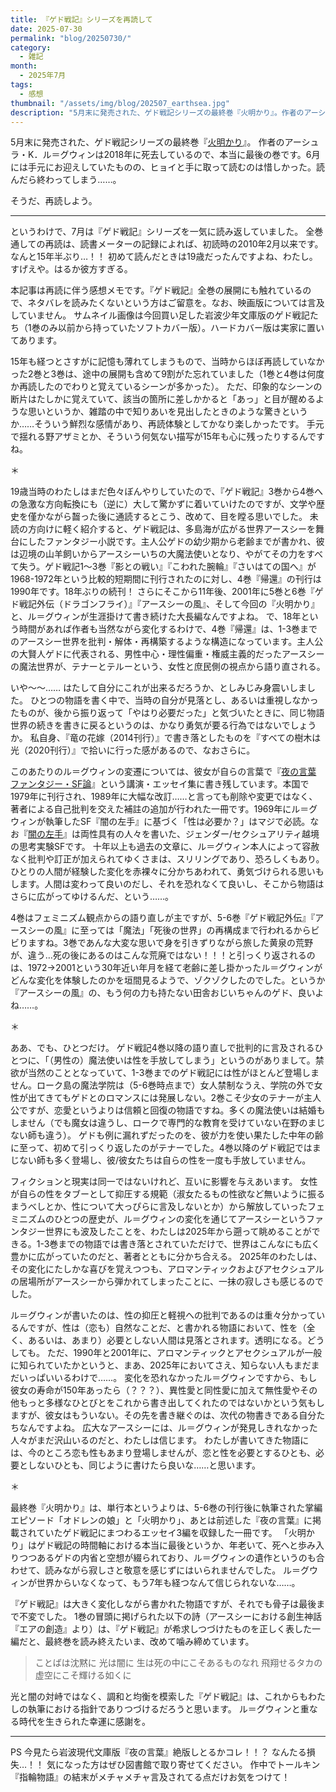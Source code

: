 ```yaml
---
title: 『ゲド戦記』シリーズを再読して
date: 2025-07-30
permalink: "blog/20250730/"
category:
  - 雑記
month:
  - 2025年7月
tags:
  - 感想
thumbnail: "/assets/img/blog/202507_earthsea.jpg"
description: "5月末に発売された、ゲド戦記シリーズの最終巻『火明かり』。作者のアーシュラ・K．ル＝グウィンは2018年に死去しているので、本当に最後の巻です。6月には手元にお迎えしていたものの、ヒョイと手に取って読むのは惜しかった。読んだら終わってしまう……。そうだ、再読しよう。"
---
```


5月末に発売された、ゲド戦記シリーズの最終巻『[火明かり](https://www.iwanami.co.jp/book/b659668.html)』。
作者のアーシュラ・K．ル＝グウィンは2018年に死去しているので、本当に最後の巻です。6月には手元にお迎えしていたものの、ヒョイと手に取って読むのは惜しかった。読んだら終わってしまう……。

そうだ、再読しよう。

<hr>

というわけで、7月は『ゲド戦記』シリーズを一気に読み返していました。
全巻通しての再読は、読書メーターの記録によれば、初読時の2010年2月以来です。なんと15年半ぶり…！！ 初めて読んだときは19歳だったんですよね、わたし。すげえや。はるか彼方すぎる。

本記事は再読に伴う感想メモです。『ゲド戦記』全巻の展開にも触れているので、ネタバレを読みたくないという方はご留意を。なお、映画版については言及していません。
サムネイル画像は今回買い足した岩波少年文庫版のゲド戦記たち（1巻のみ以前から持っていたソフトカバー版）。ハードカバー版は実家に置いてあります。

15年も経つとさすがに記憶も薄れてしまうもので、当時からほぼ再読していなかった2巻と3巻は、途中の展開も含めて9割がた忘れていました（1巻と4巻は何度か再読したのでわりと覚えているシーンが多かった）。
ただ、印象的なシーンの断片はたしかに覚えていて、該当の箇所に差しかかると「あっ」と目が醒めるような思いというか、雑踏の中で知りあいを見出したときのような驚きというか……そういう鮮烈な感情があり、再読体験としてかなり楽しかったです。
手元で揺れる野アザミとか、そういう何気ない描写が15年も心に残ったりするんですね。

＊

19歳当時のわたしはまだ色々ぼんやりしていたので、『ゲド戦記』3巻から4巻への急激な方向転換にも（逆に）大して驚かずに着いていけたのですが、文学や歴史を僅かながら齧った後に通読するとこう、改めて、目を瞠る思いでした。
未読の方向けに軽く紹介すると、ゲド戦記は、多島海が広がる世界アースシーを舞台にしたファンタジー小説です。主人公ゲドの幼少期から老齢までが書かれ、彼は辺境の山羊飼いからアースシーいちの大魔法使いとなり、やがてその力をすべて失う。ゲド戦記1〜3巻『影との戦い』『こわれた腕輪』『さいはての国へ』が1968-1972年という比較的短期間に刊行されたのに対し、4巻『帰還』の刊行は1990年です。18年ぶりの続刊！
さらにそこから11年後、2001年に5巻と6巻『ゲド戦記外伝（ドラゴンフライ）』『アースシーの風』、そして今回の『火明かり』と、ル＝グウィンが生涯掛けて書き続けた大長編なんですよね。
で、18年という時間があれば作者も当然ながら変化するわけで、4巻『帰還』は、1-3巻までのアースシー世界を批判・解体・再構築するような構造になっています。主人公の大賢人ゲドに代表される、男性中心・理性偏重・権威主義的だったアースシーの魔法世界が、テナーとテルーという、女性と庶民側の視点から語り直される。

いや〜〜……
はたして自分にこれが出来るだろうか、としみじみ身震いしました。
ひとつの物語を書く中で、当時の自分が見落とし、あるいは重視しなかったものが、後から振り返って「やはり必要だった」と気づいたときに、同じ物語世界の続きを書きに戻るというのは、かなり勇気が要る行為ではないでしょうか。
私自身、『竜の花嫁（2014刊行）』で書き落としたものを『すべての樹木は光（2020刊行）』で拾いに行った感があるので、なおさらに。

このあたりのル＝グウィンの変遷については、彼女が自らの言葉で『[夜の言葉 ファンタジー・SF論](https://www.iwanami.co.jp/book/b256075.html)』という講演・エッセイ集に書き残しています。本国で1979年に刊行され、1989年に大幅な改訂……と言っても削除や変更ではなく、著者による自己批判を交えた補註の追加が行われた一冊です。1969年にル＝グウィンが執筆したSF『闇の左手』に基づく「性は必要か？」はマジで必読。なお『[闇の左手](https://www.hayakawa-online.co.jp/shop/g/g0000010252/)』は両性具有の人々を書いた、ジェンダー/セクシュアリティ越境の思考実験SFです。
十年以上も過去の文章に、ル＝グウィン本人によって容赦なく批判や訂正が加えられてゆくさまは、スリリングであり、恐ろしくもあり。ひとりの人間が経験した変化を赤裸々に分かちあわれて、勇気づけられる思いもします。人間は変わって良いのだし、それを恐れなくて良いし、そこから物語はさらに広がってゆけるんだ、という……。

4巻はフェミニズム観点からの語り直しが主ですが、5-6巻『ゲド戦記外伝』『アースシーの風』に至っては「魔法」「死後の世界」の再構成まで行われるからビビりますね。3巻であんな大変な思いで身を引きずりながら旅した黄泉の荒野が、違う…死の後にあるのはこんな荒廃ではない！！！と引っくり返されるのは、1972→2001という30年近い年月を経て老齢に差し掛かったル＝グウィンがどんな変化を体験したのかを垣間見るようで、ゾクゾクしたのでした。というか『アースシーの風』の、もう何の力も持たない田舎おじいちゃんのゲド、良いよね……。

＊

ああ、でも、ひとつだけ。
ゲド戦記4巻以降の語り直しで批判的に言及されるひとつに、「（男性の）魔法使いは性を手放してしまう」というのがありまして。禁欲が当然のこととなっていて、1-3巻までのゲド戦記には性がほとんど登場しません。ローク島の魔法学院は（5-6巻時点まで）女人禁制なうえ、学院の外で女性が出てきてもゲドとのロマンスには発展しない。2巻こそ少女のテナーが主人公ですが、恋愛というよりは信頼と回復の物語ですね。多くの魔法使いは結婚もしません（でも魔女は違うし、ロークで専門的な教育を受けていない在野のまじない師も違う）。
ゲドも例に漏れずだったのを、彼が力を使い果たした中年の齢に至って、初めて引っくり返したのがテナーでした。4巻以降のゲド戦記ではまじない師も多く登場し、彼/彼女たちは自らの性を一度も手放していません。

フィクションと現実は同一ではないけれど、互いに影響を与えあいます。
女性が自らの性をタブーとして抑圧する規範（淑女たるもの性欲など無いように振るまうべしとか、性について大っぴらに言及しないとか）から解放していったフェミニズムのひとつの歴史が、ル＝グウィンの変化を通じてアースシーというファンタジー世界にも波及したことを、わたしは2025年から遡って眺めることができる。1-3巻までの物語では書き落とされていただけで、世界はこんなにも広く豊かに広がっていたのだと、著者とともに分かち合える。
2025年のわたしは、その変化にたしかな喜びを覚えつつも、アロマンティックおよびアセクシュアルの居場所がアースシーから弾かれてしまったことに、一抹の寂しさも感じるのでした。

ル＝グウィンが書いたのは、性の抑圧と軽視への批判であるのは重々分かっているんですが、性は（恋も）自然なことだ、と書かれる物語において、性を（全く、あるいは、あまり）必要としない人間は見落とされます。透明になる。どうしても。
ただ、1990年と2001年に、アロマンティックとアセクシュアルが一般に知られていたかというと、まあ、2025年においてさえ、知らない人もまだまだいっぱいいるわけで……。
変化を恐れなかったル＝グウィンですから、もし彼女の寿命が150年あったら（？？？）、異性愛と同性愛に加えて無性愛やその他もっと多様なひとびとをこれから書き出してくれたのではないかという気もしますが、彼女はもういない。その先を書き継ぐのは、次代の物書きである自分たちなんですよね。
広大なアースシーには、ル＝グウィンが発見しきれなかった人々がまだ沢山いるのだと、わたしは信じます。
わたしが書いてきた物語には、今のところ恋も性もあまり登場しませんが、恋と性を必要とするひとも、必要としないひとも、同じように書けたら良いな……と思います。

＊

最終巻『火明かり』は、単行本というよりは、5-6巻の刊行後に執筆された掌編エピソード「オドレンの娘」と「火明かり」、あとは前述した『夜の言葉』に掲載されていたゲド戦記にまつわるエッセイ3編を収録した一冊です。
「火明かり」はゲド戦記の時間軸における本当に最後というか、年老いて、死へと歩み入りつつあるゲドの内省と空想が綴られており、ル＝グウィンの遺作というのも合わせて、読みながら寂しさと敬意を感じずにはいられませんでした。
ル＝グウィンが世界からいなくなって、もう7年も経つなんて信じられないな……。

『ゲド戦記』は大きく変化しながら書かれた物語ですが、それでも骨子は最後まで不変でした。
1巻の冒頭に掲げられた以下の詩（アースシーにおける創生神話『エアの創造』より）は、『ゲド戦記』が希求しつづけたものを正しく表した一編だと、最終巻を読み終えたいま、改めて噛み締めています。

>ことばは沈黙に
>光は闇に
>生は死の中にこそあるものなれ
>飛翔せるタカの
>虚空にこそ輝ける如くに

光と闇の対峙ではなく、調和と均衡を模索した『ゲド戦記』は、これからもわたしの執筆における指針でありつづけるだろうと思います。
ル＝グウィンと重なる時代を生きられた幸運に感謝を。

<hr>

PS
今見たら岩波現代文庫版『夜の言葉』絶版しとるかコレ！！？ なんたる損失…！！ 気になった方はぜひ図書館で取り寄せてください。
作中でトールキン『指輪物語』の結末がメチャメチャ言及されてる点だけお気をつけて！